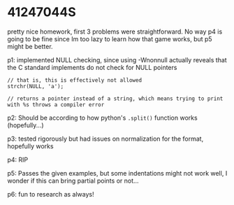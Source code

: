 # 41247044S

pretty nice homework, first 3 problems were straightforward. No way p4 is going to be fine since Im too lazy to learn how that game works, but p5 might be better.

p1: implemented NULL checking, since using -Wnonnull actually reveals that the C standard implements do not check for NULL pointers

```
// that is, this is effectively not allowed
strchr(NULL, 'a');

// returns a pointer instead of a string, which means trying to print with %s throws a compiler error
```

p2: Should be according to how python's `.split()` function works (hopefully...)

p3: tested rigorously but had issues on normalization for the format, hopefully works

p4: RIP

p5: Passes the given examples, but some indentations might not work well, I wonder if this can bring partial points or not...

p6: fun to research as always!